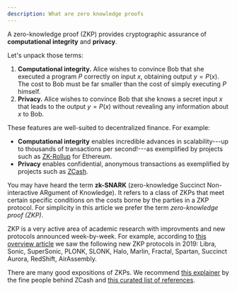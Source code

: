 ```yaml
---
description: What are zero knowledge proofs
---
```


A zero-knowledge proof (ZKP) provides cryptographic assurance of **computational integrity** and **privacy**.

Let's unpack those terms:

1. **Computational integrity.** Alice wishes to convince Bob that she executed a program $P$ correctly on input $x$, obtaining output $y=P(x)$. The cost to Bob must be far smaller than the cost of simply executing $P$ himself.
2. **Privacy.** Alice wishes to convince Bob that she knows a secret input $x$ that leads to the output $y=P(x)$ without revealing any information about $x$ to Bob.

These features are well-suited to decentralized finance.  For example:

* **Computational integrity** enables incredible advances in scalability---up to thousands of transactions per second!---as exemplified by projects such as [ZK-Rollup](https://medium.com/matter-labs/optimistic-vs-zk-rollup-deep-dive-ea141e71e075) for Ethereum.
* **Privacy** enables confidential, anonymous transactions as exemplified by projects such as [ZCash](https://z.cash/).

You may have heard the term **zk-SNARK** (zero-knowledge Succinct Non-interactive ARgument of Knowledge).  It refers to a class of ZKPs that meet certain specific conditions on the costs borne by the parties in a ZKP protocol.  For simplicity in this article we prefer the term _zero-knowledge proof (ZKP)_.

ZKP is a very active area of academic research with improvments and new protocols announced week-by-week.  For example, according to [this overview article](https://nakamoto.com/cambrian-explosion-of-crypto-proofs/) we saw the following new ZKP protocols in 2019: Libra, Sonic, SuperSonic, PLONK, SLONK, Halo, Marlin, Fractal, Spartan, Succinct Aurora, RedShift, AirAssembly.

There are many good expositions of ZKPs. We recommend [this explainer](https://z.cash/technology/zksnarks/) by the fine people behind ZCash and [this curated list of references](https://github.com/matter-labs/awesome-zero-knowledge-proofs).